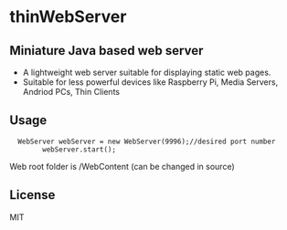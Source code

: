 # thinWebServer

Miniature Java based web server 
----------------------------------


  - A lightweight web server suitable for displaying static web pages.
  - Suitable for less powerful devices like Raspberry Pi, Media Servers, Andriod PCs, Thin Clients




Usage
-----
      WebServer webServer = new WebServer(9996);//desired port number
			webServer.start();

Web root folder is /WebContent (can be changed in source)

License
----

MIT


